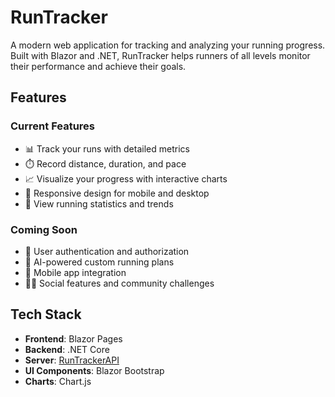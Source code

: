 # RunTracker

A modern web application for tracking and analyzing your running progress. Built with Blazor and .NET, RunTracker helps runners of all levels monitor their performance and achieve their goals.

## Features

### Current Features

- 📊 Track your runs with detailed metrics
- ⏱️ Record distance, duration, and pace
- 📈 Visualize your progress with interactive charts
- 📱 Responsive design for mobile and desktop
- 🎯 View running statistics and trends

### Coming Soon

- 🔐 User authentication and authorization
- 🤖 AI-powered custom running plans
- 📱 Mobile app integration
- 🏃‍♂️ Social features and community challenges

## Tech Stack

- **Frontend**: Blazor Pages
- **Backend**: .NET Core
- **Server**: [RunTrackerAPI]("https://github.com/wcouture/RunTrackerAPI")
- **UI Components**: Blazor Bootstrap
- **Charts**: Chart.js
